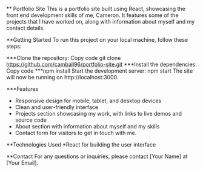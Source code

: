 ** Portfolio Site
This is a portfolio site built using React, showcasing the front end development skills of me, Cameron. It features some of the projects that I have worked on, along with information about myself and my contact details.

**Getting Started
To run this project on your local machine, follow these steps:

***Clone the repository:
Copy code
git clone https://github.com/camball96/portfolio-site.git
***Install the dependencies:
Copy code
***npm install
Start the development server:
npm start
The site will now be running on http://localhost:3000.

***Features
* Responsive design for mobile, tablet, and desktop devices
* Clean and user-friendly interface
* Projects section showcasing my work, with links to live demos and source code
* About section with information about myself and my skills
* Contact form for visitors to get in touch with me.

**Technologies Used
*React for building the user interface

**Contact
For any questions or inquiries, please contact [Your Name] at [Your Email].
